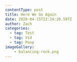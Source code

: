 ```yaml
---
contentType: post
title: Here We Go Again
date: 2020-04-15T22:24:20.597Z
author: Zach
categories:
  - tag: Test
  - tag: Vid
  - tag: Poop
imageGallery:
	- balancing-rock.png
---
```


